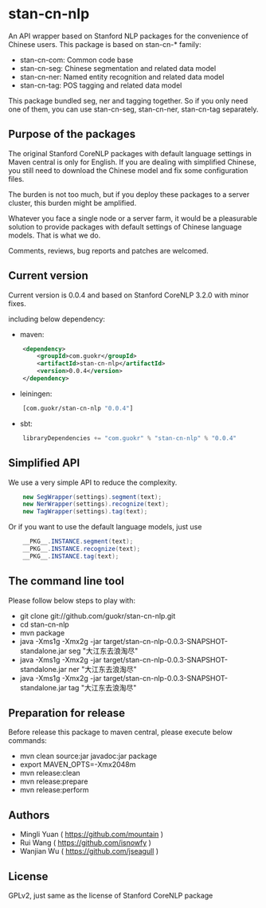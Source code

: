 stan-cn-nlp
============

An API wrapper based on Stanford NLP packages for the convenience of Chinese
users. This package is based on stan-cn-* family:

* stan-cn-com: Common code base
* stan-cn-seg: Chinese segmentation and related data model
* stan-cn-ner: Named entity recognition and related data model
* stan-cn-tag: POS tagging and related data model

This package bundled seg, ner and tagging together. So if you only need one of
them, you can use stan-cn-seg, stan-cn-ner, stan-cn-tag separately.

Purpose of the packages
------------------------

The original Stanford CoreNLP packages with default language settings in Maven
central is only for English. If you are dealing with simplified Chinese, you
still need to download the Chinese model and fix some configuration files.

The burden is not too much, but if you deploy these packages to a server
cluster, this burden might be amplified.

Whatever you face a single node or a server farm, it would be a pleasurable
solution to provide packages with default settings of Chinese language
models. That is what we do.

Comments, reviews, bug reports and patches are welcomed.

Current version
----------------

Current version is 0.0.4 and based on Stanford CoreNLP 3.2.0 with minor fixes.

including below dependency:

* maven:
```xml
    <dependency>
        <groupId>com.guokr</groupId>
        <artifactId>stan-cn-nlp</artifactId>
        <version>0.0.4</version>
    </dependency>
```
* leiningen:
```clojure
    [com.guokr/stan-cn-nlp "0.0.4"]
```
* sbt:
```scala
    libraryDependencies += "com.guokr" % "stan-cn-nlp" % "0.0.4"
```

Simplified API
---------------

We use a very simple API to reduce the complexity.

```java
    new SegWrapper(settings).segment(text);
    new NerWrapper(settings).recognize(text);
    new TagWrapper(settings).tag(text);
```

Or if you want to use the default language models, just use

```java
    __PKG__.INSTANCE.segment(text);
    __PKG__.INSTANCE.recognize(text);
    __PKG__.INSTANCE.tag(text);
```

The command line tool
----------------------

Please follow below steps to play with:

* git clone git://github.com/guokr/stan-cn-nlp.git
* cd stan-cn-nlp
* mvn package
* java -Xms1g -Xmx2g -jar target/stan-cn-nlp-0.0.3-SNAPSHOT-standalone.jar seg "大江东去浪淘尽"
* java -Xms1g -Xmx2g -jar target/stan-cn-nlp-0.0.3-SNAPSHOT-standalone.jar ner "大江东去浪淘尽"
* java -Xms1g -Xmx2g -jar target/stan-cn-nlp-0.0.3-SNAPSHOT-standalone.jar tag "大江东去浪淘尽"

Preparation for release
------------------------

Before release this package to maven central, please execute below commands:

* mvn clean source:jar javadoc:jar package
* export MAVEN_OPTS=-Xmx2048m
* mvn release:clean
* mvn release:prepare
* mvn release:perform

Authors
--------

* Mingli Yuan ( https://github.com/mountain )
* Rui Wang ( https://github.com/isnowfy )
* Wanjian Wu ( https://github.com/jseagull )

License
--------

GPLv2, just same as the license of Stanford CoreNLP package
